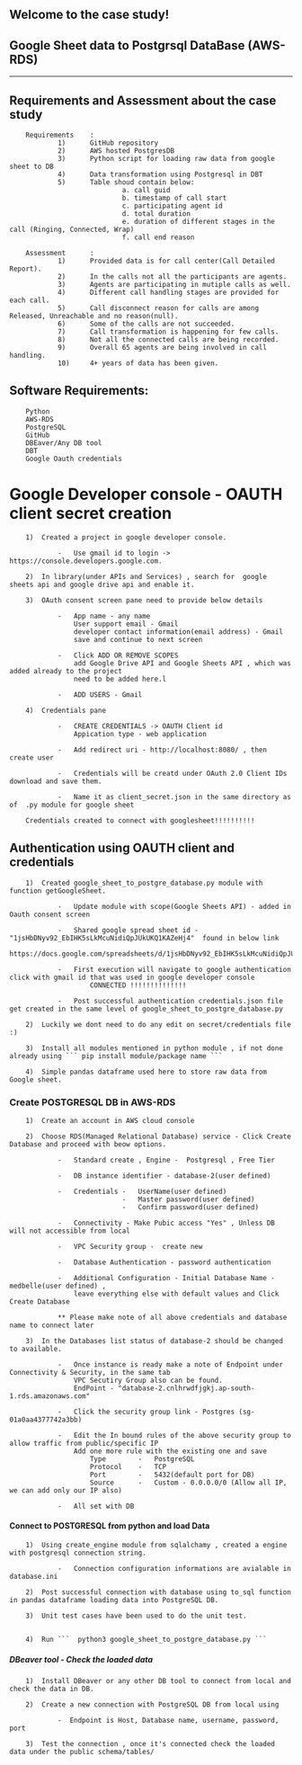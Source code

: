 Welcome to the case study! 
------------------------------------------------
Google Sheet data to Postgrsql DataBase (AWS-RDS)
------------------------------------------------

-------------------------------------------------
Requirements and Assessment about the case  study
-------------------------------------------------

        Requirements    :
                1)      GitHub repository
                2)      AWS hosted PostgresDB
                3)      Python script for loading raw data from google sheet to DB
                4)      Data transformation using Postgresql in DBT
                5)      Table shoud contain below:
                                a. call guid
                                b. timestamp of call start
                                c. participating agent id
                                d. total duration
                                e. duration of different stages in the call (Ringing, Connected, Wrap)
                                f. call end reason

        Assessment      :
                1)      Provided data is for call center(Call Detailed Report).
                2)      In the calls not all the participants are agents.
                3)      Agents are participating in mutiple calls as well.
                4)      Different call handling stages are provided for each call.
                5)      Call disconnect reason for calls are among Released, Unreachable and no reason(null).
                6)      Some of the calls are not succeeded.
                7)      Call transformation is happening for few calls.
                8)      Not all the connected calls are being recorded.
                9)      Overall 65 agents are being involved in call handling.
                10)     4+ years of data has been given.


Software Requirements:
---------------------
        Python
        AWS-RDS
        PostgreSQL
        GitHub
        DBEaver/Any DB tool
        DBT
        Google Oauth credentials


#       Google Developer console - OAUTH client secret creation

        1)  Created a project in google developer console. 
                
                -   Use gmail id to login -> https://console.developers.google.com. 

        2)  In library(under APIs and Services) , search for  google sheets api and google drive api and enable it.

        3)  OAuth consent screen pane need to provide below details

                -   App name - any name
                    User support email - Gmail
                    developer contact information(email address) - Gmail
                    save and continue to next screen

                -   Click ADD OR REMOVE SCOPES
                    add Google Drive API and Google Sheets API , which was added already to the project
                    need to be added here.l

                -   ADD USERS - Gmail

        4)  Credentials pane 

                -   CREATE CREDENTIALS -> OAUTH Client id
                    Appication type - web application

                -   Add redirect uri - http://localhost:8080/ , then create user

                -   Credentials will be creatd under OAuth 2.0 Client IDs download and save them.

                -   Name it as client_secret.json in the same directory as of  .py module for google sheet

        Credentials created to connect with googlesheet!!!!!!!!!!


##      Authentication using OAUTH client and credentials

        1)  Created google_sheet_to_postgre_database.py module with function getGoogleSheet.

                -   Update module with scope(Google Sheets API) - added in Oauth consent screen 

                -   Shared google spread sheet id - "1jsHbDNyv92_EbIHK5sLkMcuNidiQpJUkUKQ1KAZeHj4"  found in below link
                    https://docs.google.com/spreadsheets/d/1jsHbDNyv92_EbIHK5sLkMcuNidiQpJUkUKQ1KAZeHj4/edit#gid=0

                -   First execution will navigate to google authentication click with gmail id that was used in google developer console
                        CONNECTED !!!!!!!!!!!!!!

                -   Post successful authentication credentials.json file get created in the same level of google_sheet_to_postgre_database.py

        2)  Luckily we dont need to do any edit on secret/credentials file :) 

        3)  Install all modules mentioned in python module , if not done already using ``` pip install module/package name ```

        4)  Simple pandas dataframe used here to store raw data from Google sheet.


###     Create POSTGRESQL DB in AWS-RDS

        1)  Create an account in AWS cloud console 

        2)  Choose RDS(Managed Relational Database) service - Click Create Database and proceed with beow options.

                -   Standard create , Engine -  Postgresql , Free Tier

                -   DB instance identifier - database-2(user defined) 

                -   Credentials -   UserName(user defined)
                                -   Master password(user defined)
                                -   Confirm password(user defined)   

                -   Connectivity - Make Pubic access "Yes" , Unless DB will not accessible from local

                -   VPC Security group -  create new

                -   Database Authentication - password authentication

                -   Additional Configuration - Initial Database Name - medbelle(user defined) ,
                    leave everything else with default values and Click Create Database

                ** Please make note of all above credentials and database name to connect later

        3)  In the Databases list status of database-2 should be changed to available. 

                -   Once instance is ready make a note of Endpoint under Connectivity & Security, in the same tab
                    VPC Secutiry Group also can be found.
                    EndPoint - "database-2.cnlhrwdfjgkj.ap-south-1.rds.amazonaws.com"

                -   Click the security group link - Postgres (sg-01a0aa4377742a3bb)

                -   Edit the In bound rules of the above security group to allow traffic from public/specific IP                
                    Add one more rule with the existing one and save
                        Type        -   PostgreSQL
                        Protocol    -   TCP
                        Port        -   5432(default port for DB) 
                        Source      -   Custom - 0.0.0.0/0 (Allow all IP, we can add only our IP also)

                -   All set with DB


####    Connect to POSTGRESQL from python and load Data

        1)  Using create_engine module from sqlalchamy , created a engine with postgresql connection string.

                -   Connection configuration informations are avialable in database.ini

        2)  Post successful connection with database using to_sql function in pandas dataframe loading data into PostgreSQL DB.

        3)  Unit test cases have been used to do the unit test.


        4)  Run ```  python3 google_sheet_to_postgre_database.py ``` 


#####   DBeaver tool - Check the loaded data

        1)  Install DBeaver or any other DB tool to connect from local and check the data in DB.

        2)  Create a new connection with PostgreSQL DB from local using

                -  Endpoint is Host, Database name, username, password, port 

        3)  Test the connection , once it's connected check the loaded data under the public schema/tables/




